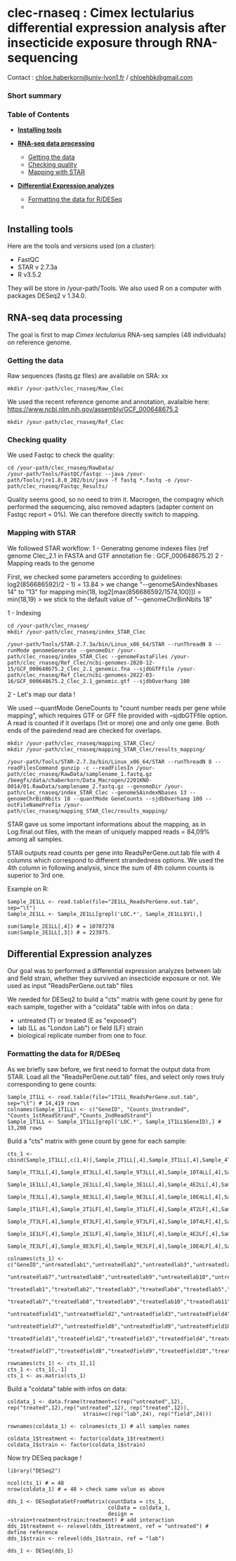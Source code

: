 # clec-rnaseq : Cimex lectularius differential expression analysis after insecticide exposure through RNA-sequencing

Contact : chloe.haberkorn@univ-lyon1.fr / chloehbk@gmail.com

### Short summary



### Table of Contents

- **[Installing tools](#Installing-tools)**

- **[RNA-seq data processing](#Pool-seq-data-processing)**
	- [Getting the data](#Getting-the-data)
	- [Checking quality](#Checking-quality)
	- [Mapping with STAR](#Mapping-with-STAR)

- **[Differential Expression analyzes](#Overall-SNPs-analyzes)**
  - [Formatting the data for R/DESeq](#Formatting-the-data-for-R/DESeq)
  - 

## Installing tools

Here are the tools and versions used (on a cluster): 
- FastQC 
- STAR v 2.7.3a
- R v3.5.2

They will be store in /your-path/Tools.
We also used R on a computer with packages DESeq2 v 1.34.0.

## RNA-seq data processing

The goal is first to map *Cimex lectularius* RNA-seq samples (48 individuals) on reference genome.

### Getting the data

Raw sequences (fastq.gz files) are available on SRA: xx
```
mkdir /your-path/clec_rnaseq/Raw_Clec
```

We used the recent reference genome and annotation, avalaible here: https://www.ncbi.nlm.nih.gov/assembly/GCF_000648675.2
```
mkdir /your-path/clec_rnaseq/Ref_Clec
```

### Checking quality

We used Fastqc to check the quality:
```
cd /your-path/clec_rnaseq/RawData/
/your-path/Tools/FastQC/fastqc --java /your-path/Tools/jre1.8.0_202/bin/java -f fastq *.fastq -o /your-path/clec_rnaseq/Fastqc_Results/
```

Quality seems good, so no need to trim it. Macrogen, the compagny which performed the sequencing, also removed adapters (adapter content on Fastqc report = 0\%). We can therefore directly switch to mapping.

### Mapping with STAR

We followed STAR workflow:
1 - Generating genome indexes files (ref genome Clec_2.1 in FASTA and GTF annotation fie : GCF_000648675.2)
2 - Mapping reads to the genome

First, we checked some parameters according to guidelines:
log2(856686592)/2 - 1) = 13.84 > we change "--genomeSAindexNbases 14" to "13" for mapping
min(18, log2[max(856686592/1574,100)]) = min(18,19) > we stick to the default value of "--genomeChrBinNbits 18"

1 - Indexing
```
cd /your-path/clec_rnaseq/
mkdir /your-path/clec_rnaseq/index_STAR_Clec

/your-path/Tools/STAR-2.7.3a/bin/Linux_x86_64/STAR --runThreadN 8 --runMode genomeGenerate --genomeDir /your-path/clec_rnaseq/index_STAR_Clec --genomeFastaFiles /your-path/clec_rnaseq/Ref_Clec/ncbi-genomes-2020-12-15/GCF_000648675.2_Clec_2.1_genomic.fna --sjdbGTFfile /your-path/clec_rnaseq/Ref_Clec/ncbi-genomes-2022-03-16/GCF_000648675.2_Clec_2.1_genomic.gtf --sjdbOverhang 100
```

2 - Let's map our data !

We used --quantMode GeneCounts to "count number reads per gene while mapping", which requires GTF or GFF file provided with –sjdbGTFfile option.
A read is counted if it overlaps (1nt or more) one and only one gene. Both ends of the pairedend read are checked for overlaps. 

```
mkdir /your-path/clec_rnaseq/mapping_STAR_Clec/
mkdir /your-path/clec_rnaseq/mapping_STAR_Clec/results_mapping/

/your-path/Tools/STAR-2.7.3a/bin/Linux_x86_64/STAR --runThreadN 8 --readFilesCommand gunzip -c --readFilesIn /your-path/clec_rnaseq/RawData/samplename_1.fastq.gz /beegfs/data/chaberkorn/Data_Macrogen/2201KNO-0014/01.RawData/samplename_2.fastq.gz --genomeDir /your-path/clec_rnaseq/index_STAR_Clec --genomeSAindexNbases 13 --genomeChrBinNbits 18 --quantMode GeneCounts --sjdbOverhang 100 --outFileNamePrefix /your-path/clec_rnaseq/mapping_STAR_Clec/results_mapping/
```

STAR gave us some important informations about the mapping, as in Log.final.out files, with the mean of uniquely mapped reads = 84,09% among all samples.

STAR outputs read counts per gene into ReadsPerGene.out.tab file with 4 columns which correspond to different strandedness options.
We used the 4th column in following analysis, since the sum of 4th column counts is superior to 3rd one.

Example on R:
```
Sample_2E1LL <- read.table(file="2E1LL_ReadsPerGene.out.tab", sep="\t")
Sample_2E1LL <- Sample_2E1LL[grepl('LOC.*', Sample_2E1LL$V1),]

sum(Sample_2E1LL[,4]) # = 10707278
sum(Sample_2E1LL[,3]) # = 223975.
```

## Differential Expression analyzes

Our goal was to performed a differential expression analyzes between lab and field strain, whether they survived an insecticide exposure or not.
We used as input "ReadsPerGene.out.tab" files 

We needed for DESeq2 to build a "cts" matrix with gene count by gene for each sample, together with a "coldata" table with infos on data :
- untreated (T) or treated (E as "exposed")
- lab (LL as "London Lab") or field (LF) strain
- biological replicate number from one to four.

### Formatting the data for R/DESeq

As we briefly saw before, we first need to format the output data from STAR.
Load all the "ReadsPerGene.out.tab" files, and select only rows truly corresponding to gene counts:
```
Sample_1T1LL <- read.table(file="1T1LL_ReadsPerGene.out.tab", sep="\t") # 14,419 rows
colnames(Sample_1T1LL) <- c("GeneID", "Counts_Unstranded", "Counts_1stReadStrand","Counts_2ndReadStrand")
Sample_1T1LL <- Sample_1T1LL[grepl('LOC.*', Sample_1T1LL$GeneID),] # 13,208 rows
```

Build a "cts" matrix with gene count by gene for each sample:
```
cts_1 <- cbind(Sample_1T1LL[,c(1,4)],Sample_2T1LL[,4],Sample_3T1LL[,4],Sample_4T2LL[,4],Sample_5T2LL[,4],Sample_6T2LL[,4],
               Sample_7T3LL[,4],Sample_8T3LL[,4],Sample_9T3LL[,4],Sample_10T4LL[,4],Sample_11T4LL[,4],Sample_12T4LL[,4],
               Sample_1E1LL[,4],Sample_2E1LL[,4],Sample_3E1LL[,4],Sample_4E2LL[,4],Sample_5E2LL[,4],Sample_6E2LL[,4],
               Sample_7E3LL[,4],Sample_8E3LL[,4],Sample_9E3LL[,4],Sample_10E4LL[,4],Sample_11E4LL[,4],Sample_12E4LL[,4],
               Sample_1T1LF[,4],Sample_2T1LF[,4],Sample_3T1LF[,4],Sample_4T2LF[,4],Sample_5T2LF[,4],Sample_6T2LF[,4],
               Sample_7T3LF[,4],Sample_8T3LF[,4],Sample_9T3LF[,4],Sample_10T4LF[,4],Sample_11T4LF[,4],Sample_12T4LF[,4],
               Sample_1E1LF[,4],Sample_2E1LF[,4],Sample_3E1LF[,4],Sample_4E2LF[,4],Sample_5E2LF[,4],Sample_6E2LF[,4],
               Sample_7E3LF[,4],Sample_8E3LF[,4],Sample_9E3LF[,4],Sample_10E4LF[,4],Sample_11E4LF[,4],Sample_12E4LF[,4])
               
colnames(cts_1) <- c("GeneID","untreatedlab1","untreatedlab2","untreatedlab3","untreatedlab4","untreatedlab5","untreatedlab6",
                     "untreatedlab7","untreatedlab8","untreatedlab9","untreatedlab10","untreatedlab11","untreatedlab12",
                     "treatedlab1","treatedlab2","treatedlab3","treatedlab4","treatedlab5","treatedlab6",
                     "treatedlab7","treatedlab8","treatedlab9","treatedlab10","treatedlab11","treatedlab12",
                     "untreatedfield1","untreatedfield2","untreatedfield3","untreatedfield4","untreatedfield5","untreatedfield6",
                     "untreatedfield7","untreatedfield8","untreatedfield9","untreatedfield10","untreatedfield11","untreatedfield12",
                     "treatedfield1","treatedfield2","treatedfield3","treatedfield4","treatedfield5","treatedfield6",
                     "treatedfield7","treatedfield8","treatedfield9","treatedfield10","treatedfield11","treatedfield12")

rownames(cts_1) <- cts_1[,1]
cts_1 <- cts_1[,-1]
cts_1 <- as.matrix(cts_1)
```

Build a "coldata" table with infos on data:

```
coldata_1 <- data.frame(treatment=c(rep("untreated",12), rep("treated",12),rep("untreated",12), rep("treated",12)),
                        strain=c(rep("lab",24), rep("field",24)))

rownames(coldata_1) <- colnames(cts_1) # all samples names

coldata_1$treatment <- factor(coldata_1$treatment)
coldata_1$strain <- factor(coldata_1$strain)
```

Now try DESeq package !
```
library("DESeq2")

ncol(cts_1) # = 48
nrow(coldata_1) # = 48 > check same value as above

dds_1 <- DESeqDataSetFromMatrix(countData = cts_1,
                                colData = coldata_1,
                                design = ~strain+treatment+strain:treatment) # add interaction
dds_1$treatment <- relevel(dds_1$treatment, ref = "untreated") # define reference
dds_1$strain <- relevel(dds_1$strain, ref = "lab")

dds_1 <- DESeq(dds_1)
```

